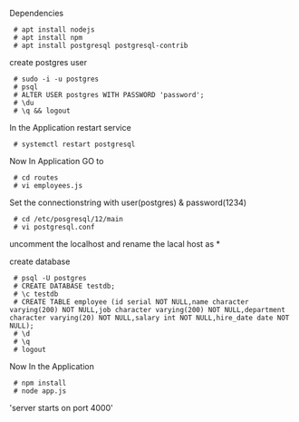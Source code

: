 Dependencies

     # apt install nodejs
     # apt install npm
     # apt install postgresql postgresql-contrib

create postgres user

     # sudo -i -u postgres
     # psql
     # ALTER USER postgres WITH PASSWORD 'password'; 
     # \du
     # \q && logout

In the Application restart service

     # systemctl restart postgresql 

Now In Application GO to 

     # cd routes
     # vi employees.js

Set the connectionstring with user(postgres) & password(1234) 

     # cd /etc/posgresql/12/main 
     # vi postgresql.conf
 
uncomment the localhost and rename the lacal host as *

create database

     # psql -U postgres
     # CREATE DATABASE testdb;
     # \c testdb 
     # CREATE TABLE employee (id serial NOT NULL,name character varying(200) NOT NULL,job character varying(200) NOT NULL,department character varying(20) NOT NULL,salary int NOT NULL,hire_date date NOT NULL);
     # \d
     # \q
     # logout

Now In the Application 
 
     # npm install
     # node app.js

'server starts on port 4000'
